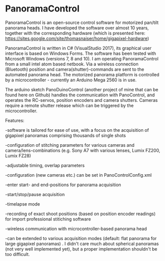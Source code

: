 # PanoramaControl
PanoramaControl is an open-source control software for motorized pan/tilt panorama heads.
I have developed the software over almost 10 years, together with the corresponding hardware (which is presented here: https://sites.google.com/site/thomasnaiser/home/gigapixel-hardware)

PanoramaControl is written in C# (VisualStudio 2017), its graphical user interface is based on Windows Forms. The software has been tested with Microsoft Windows (versions 7, 8 and 10). I am operating PanoramaControl from a small intel atom based netbook. Via a wireless connection (Bluetooth) position and camera(shutter)-commands are sent to the automated panorama head.  The motorized panorama platform is controlled by a microcontroller - currently an Arduino Mega 2560 is in use. 

The arduino sketch PanoDuinoControl (another project of mine that can be found here on Github) handles the communication with PanoControl, and operates the RC-servos, position encoders and camera shutters. Cameras require a remote shutter release which can be triggered by the microcontroller.


Features:

-software is tailored for ease of use, with a focus on the acquisition of gigapixel panoramas comprising thousands of single shots 

-configuration of stitching parameters for various cameras and camera/lens-combinations (e.g. Sony A7 with various lenses, Lumix FZ200, Lumix FZ28)

-adjustable timing, overlap parameters

-configuration (new cameras etc.) can be set in PanoControlConfig.xml

-enter start- and end-positions for panorama acquisition

-start/stop/pause acquisition 

-timelapse mode

-recording of exact shoot positions (based on position encoder readings) for import professional stitiching software

-wireless communication with microcontroller-based panorama head 

-can be extended to various acquisition modes (default: flat panorama for large gigapixel panoramas) . I didn't care much about spherical 
 panoramas (not very well implemented yet), but a proper implementation shouldn't be too difficult.

